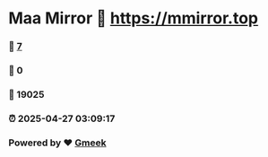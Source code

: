 # Maa Mirror :link: https://mmirror.top 
### :page_facing_up: [7](https://mmirror.top/tag.html) 
### :speech_balloon: 0 
### :hibiscus: 19025 
### :alarm_clock: 2025-04-27 03:09:17 
### Powered by :heart: [Gmeek](https://github.com/Meekdai/Gmeek)
